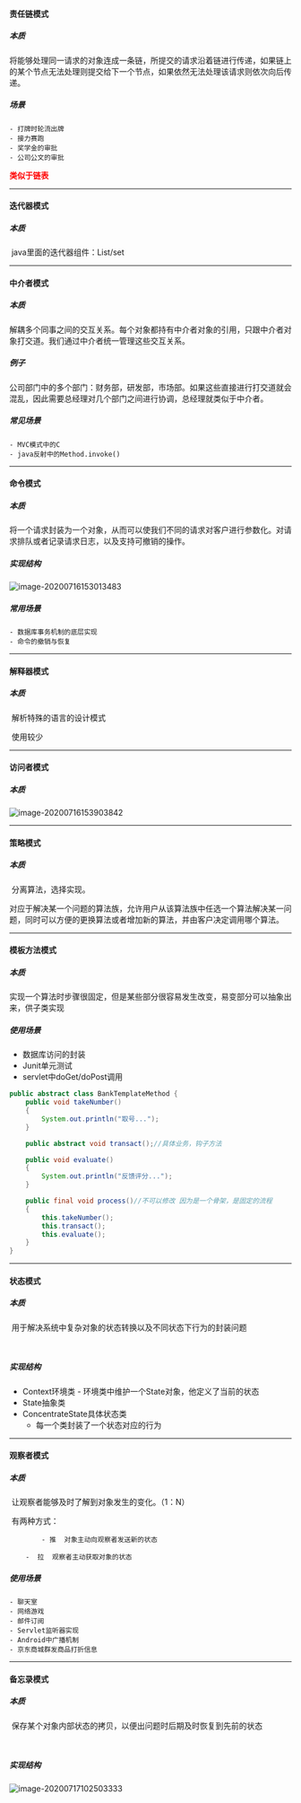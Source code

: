 #### 责任链模式

##### 本质

​	将能够处理同一请求的对象连成一条链，所提交的请求沿着链进行传递，如果链上的某个节点无法处理则提交给下一个节点，如果依然无法处理该请求则依次向后传递。



##### 场景

	- 打牌时轮流出牌
	- 接力赛跑
	- 奖学金的审批
	- 公司公文的审批



**<font color = red>类似于链表</font>**



---

#### 迭代器模式

##### 本质

​	java里面的迭代器组件：List/set



---

#### 中介者模式

##### 本质

​	解耦多个同事之间的交互关系。每个对象都持有中介者对象的引用，只跟中介者对象打交道。我们通过中介者统一管理这些交互关系。



##### 例子

​	公司部门中的多个部门：财务部，研发部，市场部。如果这些直接进行打交道就会混乱，因此需要总经理对几个部门之间进行协调，总经理就类似于中介者。



##### 常见场景

	- MVC模式中的C
	- java反射中的Method.invoke()



---

#### 命令模式

##### 本质

​	将一个请求封装为一个对象，从而可以使我们不同的请求对客户进行参数化。对请求排队或者记录请求日志，以及支持可撤销的操作。



##### 实现结构

![image-20200716153013483](https://raw.githubusercontent.com/CooperXJ/ImageBed/master/img/20200716153025.png)



##### 常用场景

	- 数据库事务机制的底层实现
	- 命令的撤销与恢复

---

#### 解释器模式

##### 本质

​	解析特殊的语言的设计模式



​	使用较少

---

#### 访问者模式

##### 	本质

![image-20200716153903842](https://raw.githubusercontent.com/CooperXJ/ImageBed/master/img/20200716153905.png)



---

#### 策略模式

##### 	本质

​	分离算法，选择实现。

​	对应于解决某一个问题的算法族，允许用户从该算法族中任选一个算法解决某一问题，同时可以方便的更换算法或者增加新的算法，并由客户决定调用哪个算法。



---

#### 模板方法模式

##### 	本质

​		实现一个算法时步骤很固定，但是某些部分很容易发生改变，易变部分可以抽象出来，供子类实现	



##### 	使用场景

 - 数据库访问的封装
 - Junit单元测试
 - servlet中doGet/doPost调用



```java
public abstract class BankTemplateMethod {
    public void takeNumber()
    {
        System.out.println("取号...");
    }

    public abstract void transact();//具体业务，钩子方法

    public void evaluate()
    {
        System.out.println("反馈评分...");
    }

    public final void process()//不可以修改 因为是一个骨架，是固定的流程
    {
        this.takeNumber();
        this.transact();
        this.evaluate();
    }
}
```

---

#### 状态模式

##### 	本质

​	用于解决系统中复杂对象的状态转换以及不同状态下行为的封装问题

​	

##### 	实现结构

  - Context环境类
    		- 环境类中维护一个State对象，他定义了当前的状态
- State抽象类
- ConcentrateState具体状态类
  - 每一个类封装了一个状态对应的行为

---

#### 观察者模式

##### 	 本质

​	让观察者能够及时了解到对象发生的变化。（1：N）

​	有两种方式：

			- 推  对象主动向观察者发送新的状态

		-  拉  观察者主动获取对象的状态



##### 使用场景

	- 聊天室
	- 网络游戏
	- 邮件订阅
	- Servlet监听器实现
	- Android中广播机制
	- 京东商城群发商品打折信息

---

#### 备忘录模式

##### 	本质

​	保存某个对象内部状态的拷贝，以便出问题时后期及时恢复到先前的状态

​	

##### 	实现结构

![image-20200717102503333](https://raw.githubusercontent.com/CooperXJ/ImageBed/master/img/20200717102504.png)


